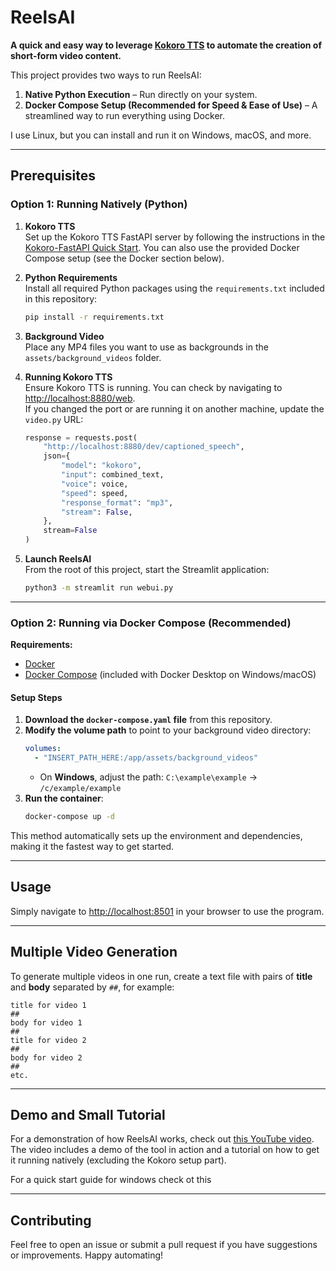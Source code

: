 # ReelsAI

**A quick and easy way to leverage ************************[Kokoro TTS](https://github.com/hexgrad/kokoro)************************ to automate the creation of short-form video content.**

This project provides two ways to run ReelsAI:

1. **Native Python Execution** – Run directly on your system.
2. **Docker Compose Setup (Recommended for Speed & Ease of Use)** – A streamlined way to run everything using Docker.

I use Linux, but you can install and run it on Windows, macOS, and more.

---

## Prerequisites

### Option 1: Running Natively (Python)

1. **Kokoro TTS**\
   Set up the Kokoro TTS FastAPI server by following the instructions in the [Kokoro-FastAPI Quick Start](https://github.com/remsky/Kokoro-FastAPI). You can also use the provided Docker Compose setup (see the Docker section below).

2. **Python Requirements**\
   Install all required Python packages using the `requirements.txt` included in this repository:

   ```bash
   pip install -r requirements.txt
   ```

3. **Background Video**\
   Place any MP4 files you want to use as backgrounds in the `assets/background_videos` folder.

4. **Running Kokoro TTS**\
   Ensure Kokoro TTS is running. You can check by navigating to [http://localhost:8880/web](http://localhost:8880/web).\
   If you changed the port or are running it on another machine, update the `video.py` URL:

   ```python
   response = requests.post(
       "http://localhost:8880/dev/captioned_speech",
       json={
           "model": "kokoro",
           "input": combined_text,
           "voice": voice,
           "speed": speed,
           "response_format": "mp3",
           "stream": False,
       },
       stream=False
   )
   ```

5. **Launch ReelsAI**\
   From the root of this project, start the Streamlit application:

   ```bash
   python3 -m streamlit run webui.py
   ```

---

### Option 2: Running via Docker Compose (Recommended)

**Requirements:**

- [Docker](https://docs.docker.com/get-docker/)
- [Docker Compose](https://docs.docker.com/compose/install/) (included with Docker Desktop on Windows/macOS)

#### Setup Steps

1. **Download the ************************`docker-compose.yaml`************************ file** from this repository.
2. **Modify the volume path** to point to your background video directory:
   ```yaml
   volumes:
     - "INSERT_PATH_HERE:/app/assets/background_videos"
   ```
   - On **Windows**, adjust the path: `C:\example\example` → `/c/example/example`
3. **Run the container**:
   ```bash
   docker-compose up -d
   ```

This method automatically sets up the environment and dependencies, making it the fastest way to get started.

---

## Usage

Simply navigate to [http://localhost:8501](http://localhost:8501) in your browser to use the program.

---

## Multiple Video Generation

To generate multiple videos in one run, create a text file with pairs of **title** and **body** separated by `##`, for example:

```
title for video 1
##
body for video 1
##
title for video 2
##
body for video 2
##
etc.
```

---

## Demo and Small Tutorial

For a demonstration of how ReelsAI works, check out [this YouTube video](https://youtu.be/UrhNAN6KP_Y?si=460zR_JwWp920IHy).\
The video includes a demo of the tool in action and a tutorial on how to get it running natively (excluding the Kokoro setup part).

For a quick start guide for windows check ot this&#x20;





---

## Contributing

Feel free to open an issue or submit a pull request if you have suggestions or improvements. Happy automating!

